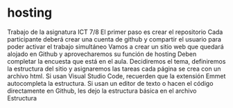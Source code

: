 # hosting
Trabajo de la asignatura ICT 7/8 
El primer paso es crear el repositorio
Cada participante deberá crear una cuenta de github y compartir el usuario para poder activar el trabajo simultáneo
Vamos a crear un sitio web que quedará alojado en Github y aprovecharemos su función de hosting
Deben completar la encuesta que está en el aula. Decidiremos el tema, definiremos la estructura del sitio y asignaremos las tareas
cada página se crea con un archivo html. Si usan Visual Studio Code, recuerden que la extensión Emmet autocompleta la estructura.
Si usan un editor de texto o hacen el código directamente en Github, les dejo la estructura básica en el archivo Estructura
